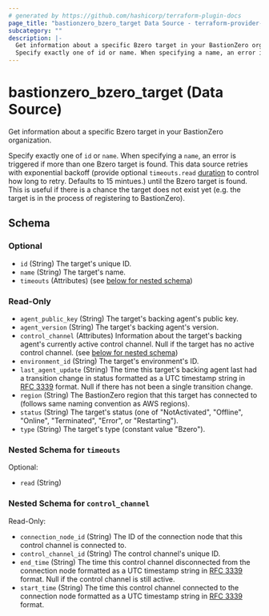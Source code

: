 ```yaml
---
# generated by https://github.com/hashicorp/terraform-plugin-docs
page_title: "bastionzero_bzero_target Data Source - terraform-provider-bastionzero"
subcategory: ""
description: |-
  Get information about a specific Bzero target in your BastionZero organization.
  Specify exactly one of id or name. When specifying a name, an error is triggered if more than one Bzero target is found. This data source retries with exponential backoff (provide optional timeouts.read duration https://pkg.go.dev/time#ParseDuration to control how long to retry. Defaults to 15 mintues.) until the Bzero target is found. This is useful if there is a chance the target does not exist yet (e.g. the target is in the process of registering to BastionZero).
---
```


# bastionzero_bzero_target (Data Source)

Get information about a specific Bzero target in your BastionZero organization.

Specify exactly one of `id` or `name`. When specifying a `name`, an error is triggered if more than one Bzero target is found. This data source retries with exponential backoff (provide optional `timeouts.read` [duration](https://pkg.go.dev/time#ParseDuration) to control how long to retry. Defaults to 15 mintues.) until the Bzero target is found. This is useful if there is a chance the target does not exist yet (e.g. the target is in the process of registering to BastionZero).



<!-- schema generated by tfplugindocs -->
## Schema

### Optional

- `id` (String) The target's unique ID.
- `name` (String) The target's name.
- `timeouts` (Attributes) (see [below for nested schema](#nestedatt--timeouts))

### Read-Only

- `agent_public_key` (String) The target's backing agent's public key.
- `agent_version` (String) The target's backing agent's version.
- `control_channel` (Attributes) Information about the target's backing agent's currently active control channel. Null if the target has no active control channel. (see [below for nested schema](#nestedatt--control_channel))
- `environment_id` (String) The target's environment's ID.
- `last_agent_update` (String) The time this target's backing agent last had a transition change in status formatted as a UTC timestamp string in [RFC 3339](https://datatracker.ietf.org/doc/html/rfc3339) format. Null if there has not been a single transition change.
- `region` (String) The BastionZero region that this target has connected to (follows same naming convention as AWS regions).
- `status` (String) The target's status (one of "NotActivated", "Offline", "Online", "Terminated", "Error", or "Restarting").
- `type` (String) The target's type (constant value "Bzero").

<a id="nestedatt--timeouts"></a>
### Nested Schema for `timeouts`

Optional:

- `read` (String)


<a id="nestedatt--control_channel"></a>
### Nested Schema for `control_channel`

Read-Only:

- `connection_node_id` (String) The ID of the connection node that this control channel is connected to.
- `control_channel_id` (String) The control channel's unique ID.
- `end_time` (String) The time this control channel disconnected from the connection node formatted as a UTC timestamp string in [RFC 3339](https://datatracker.ietf.org/doc/html/rfc3339) format. Null if the control channel is still active.
- `start_time` (String) The time this control channel connected to the connection node formatted as a UTC timestamp string in [RFC 3339](https://datatracker.ietf.org/doc/html/rfc3339) format.


